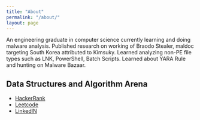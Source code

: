 ```yaml
---
title: "About"
permalink: "/about/"
layout: page
---
```


An engineering graduate in computer science currently learning and doing malware analysis. Published research on working of Braodo Stealer, maldoc targeting South Korea attributed to Kimsuky. Learned analyzing non-PE file types such as LNK, PowerShell, Batch Scripts. Learned about YARA Rule and hunting on Malware Bazaar.  
 
## Data Structures and Algorithm Arena

 - [HackerRank](https://www.hackerrank.com/profile/prii308)
 - [Leetcode](https://leetcode.com/u/Prii308)
 - [LinkedIN](https://www.linkedin.com/in/priya-patel-2b2950285)


